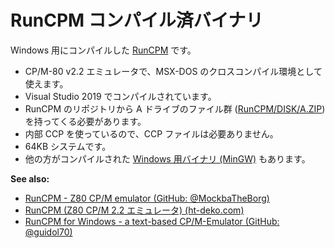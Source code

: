 # RunCPM コンパイル済バイナリ
Windows 用にコンパイルした [RunCPM](https://github.com/MockbaTheBorg/RunCPM) です。

 - CP/M-80 v2.2 エミュレータで、MSX-DOS のクロスコンパイル環境として使えます。  
 - Visual Studio 2019 でコンパイルされています。 
 - RunCPM のリポジトリから A ドライブのファイル群 ([RunCPM/DISK/A.ZIP](https://github.com/MockbaTheBorg/RunCPM/tree/master/DISK)) を持ってくる必要があります。  
 - 内部 CCP を使っているので、CCP ファイルは必要ありません。
 - 64KB システムです。
 - 他の方がコンパイルされた [Windows 用バイナリ (MinGW)](https://github.com/guidol70/RunCPM_Windows) もあります。

**See also:**

 - [RunCPM - Z80 CP/M emulator (GitHub: @MockbaTheBorg)](https://github.com/MockbaTheBorg/RunCPM)
 - [RunCPM (Z80 CP/M 2.2 エミュレータ) (ht-deko.com)](https://ht-deko.com/arduino/runcpm.html)
 - [RunCPM for Windows - a text-based CP/M-Emulator (GitHub: @guidol70)](https://github.com/guidol70/RunCPM_Windows)
